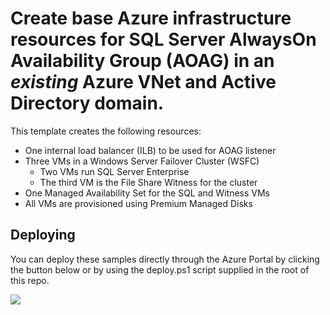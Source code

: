 # Create base Azure infrastructure resources for SQL Server AlwaysOn Availability Group (AOAG) in an _existing_ Azure VNet and Active Directory domain.

This template creates the following resources:
+	One internal load balancer (ILB) to be used for AOAG listener
+	Three VMs in a Windows Server Failover Cluster (WSFC)
	+	Two VMs run SQL Server Enterprise
	+	The third VM is the File Share Witness for the cluster
+	One Managed Availability Set for the SQL and Witness VMs
+	All VMs are provisioned using Premium Managed Disks

## Deploying

You can deploy these samples directly through the Azure Portal by clicking the button below or by using the deploy.ps1 script supplied in the root of this repo.

<a href=https://portal.azure.com/#@bittitan.com/resource/providers/microsoft.gallery/myareas/c3747c31-d73b-4cc4-980f-d4cb239e2918/galleryitems/uw2psql2016_template target="_blank">
    <img src="http://azuredeploy.net/deploybutton.png"/>
</a>

